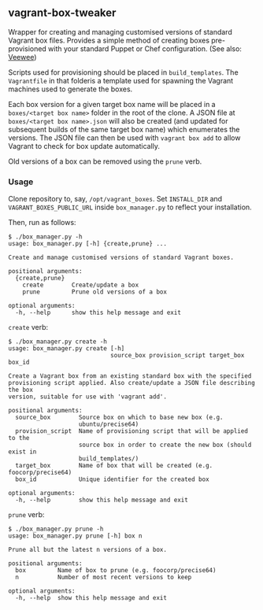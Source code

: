## vagrant-box-tweaker

Wrapper for creating and managing customised versions of standard Vagrant box
files. Provides a simple method of creating boxes pre-provisioned with your
standard Puppet or Chef configuration. (See also:
[Veewee](https://github.com/jedi4ever/veewee))

Scripts used for provisioning should be placed in `build_templates`.  The
`Vagrantfile` in that folderis a template used for spawning the Vagrant machines
used to generate the boxes.

Each box version for a given target box name will be placed in a
`boxes/<target box name>` folder in the root of the clone.
A JSON file at `boxes/<target box name>.json` will also be created (and
updated for subsequent builds of the same target box name) which enumerates the versions. The JSON file can then be used with `vagrant box add` to allow Vagrant to check for box update automatically.

Old versions of a box can be removed using the `prune` verb.

### Usage

Clone repository to, say, `/opt/vagrant_boxes`. Set `INSTALL_DIR` and `VAGRANT_BOXES_PUBLIC_URL` inside `box_manager.py` to reflect your installation.

Then, run as follows:

```
$ ./box_manager.py -h
usage: box_manager.py [-h] {create,prune} ...

Create and manage customised versions of standard Vagrant boxes.

positional arguments:
  {create,prune}
    create        Create/update a box
    prune         Prune old versions of a box

optional arguments:
  -h, --help      show this help message and exit
```

`create` verb:
```
$ ./box_manager.py create -h
usage: box_manager.py create [-h]
                             source_box provision_script target_box box_id

Create a Vagrant box from an existing standard box with the specified
provisioning script applied. Also create/update a JSON file describing the box
version, suitable for use with 'vagrant add'.

positional arguments:
  source_box        Source box on which to base new box (e.g.
                    ubuntu/precise64)
  provision_script  Name of provisioning script that will be applied to the
                    source box in order to create the new box (should exist in
                    build_templates/)
  target_box        Name of box that will be created (e.g. foocorp/precise64)
  box_id            Unique identifier for the created box

optional arguments:
  -h, --help        show this help message and exit
```

`prune` verb:
```
$ ./box_manager.py prune -h
usage: box_manager.py prune [-h] box n

Prune all but the latest n versions of a box.

positional arguments:
  box         Name of box to prune (e.g. foocorp/precise64)
  n           Number of most recent versions to keep

optional arguments:
  -h, --help  show this help message and exit
```
